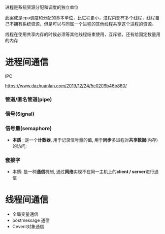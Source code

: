 进程是系统资源分配和调度的独立单位

此案成是cpu调度和分配的基本单位，比进程更小，进程内部有多个线程，线程自己不拥有系统资源，但是可以与同属一个进程的其他线程共享这个进程的资源。

线程在使用共享内存的时候必须等其他线程结束使用，互斥锁，还有给固定数量用的内存



# 进程间通信

IPC

https://www.dazhuanlan.com/2019/12/24/5e0209b46b860/

### 管道/匿名管道(pipe)

### 信号(Signal)

### 信号量(semaphore)

- **本质** : 是一个**计数器**, 用于记录信号量的值, 用于**同步**多进程对**共享数据**(内存)的访问;

### 套接字

- 本质: 是一种**通信**机制, 通过**网络**实现不在同一主机上的**client / server**进行通信



# 线程间通信

- 全局变量通信
- postmessage 通信
- Cevent对象通信